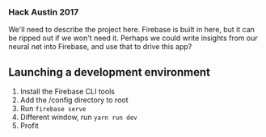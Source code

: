 ### Hack Austin 2017
We'll need to describe the project here. Firebase is built in here, but it can be ripped out if we won't need it. Perhaps we could write insights from our neural net into Firebase, and use that to drive this app?


## Launching a development environment
1. Install the Firebase CLI tools
2. Add the /config directory to root
3. Run `firebase serve`
4. Different window, run `yarn run dev`
5. Profit
